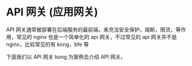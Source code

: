# API 网关 (应用网关)
API 网关通常被部署在后端服务的最前端，来充当安全保护，熔断，限流，等作用，常见的 nginx 也是一个简单化的 api 网关，不过常见的 api 网关并不是 nginx，比较常见的有 kong，bfe 等

下面我们以 API 网关 kong 为案例去介绍 API 网关。



